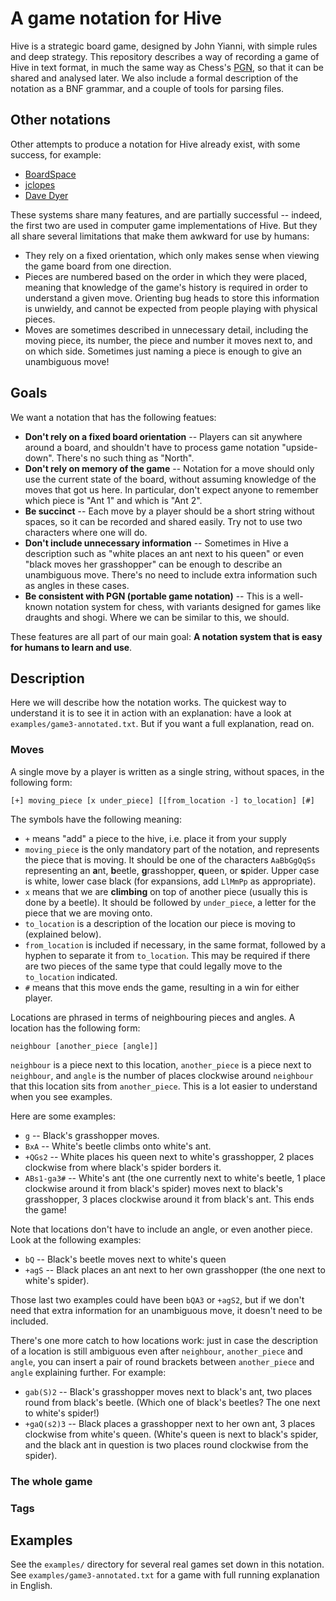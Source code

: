 A game notation for Hive
========================

Hive is a strategic board game, designed by John Yianni, with simple rules and
deep strategy.  This repository describes a way of recording a game of Hive in
text format, in much the same way as Chess's
[PGN](https://en.wikipedia.org/wiki/Portable_Game_Notation), so that it can be
shared and analysed later.  We also include a formal description of the notation
as a BNF grammar, and a couple of tools for parsing files.

Other notations
---------------
Other attempts to produce a notation for Hive already exist, with some success,
for example:
- [BoardSpace](https://www.boardspace.net/english/about_hive_notation.html)
- [jclopes](https://github.com/jclopes/hive#Notation)
- [Dave Dyer](https://boardgamegeek.com/thread/117554/hive-notation)

These systems share many features, and are partially successful -- indeed, the
first two are used in computer game implementations of Hive.  But they all share
several limitations that make them awkward for use by humans:
- They rely on a fixed orientation, which only makes sense when viewing the game
  board from one direction.
- Pieces are numbered based on the order in which they were placed, meaning that
  knowledge of the game's history is required in order to understand a given
  move.  Orienting bug heads to store this information is unwieldy, and cannot
  be expected from people playing with physical pieces.
- Moves are sometimes described in unnecessary detail, including the moving
  piece, its number, the piece and number it moves next to, and on which side.
  Sometimes just naming a piece is enough to give an unambiguous move!

Goals
-----
We want a notation that has the following featues:
- **Don't rely on a fixed board orientation** -- Players can sit anywhere around
  a board, and shouldn't have to process game notation "upside-down".  There's
  no such thing as "North".
- **Don't rely on memory of the game** -- Notation for a move should only use
  the current state of the board, without assuming knowledge of the moves that
  got us here.  In particular, don't expect anyone to remember which piece is
  "Ant 1" and which is "Ant 2".
- **Be succinct** -- Each move by a player should be a short string without
  spaces, so it can be recorded and shared easily.  Try not to use two
  characters where one will do.
- **Don't include unnecessary information** -- Sometimes in Hive a description
  such as "white places an ant next to his queen" or even "black moves her
  grasshopper" can be enough to describe an unambiguous move.  There's no need
  to include extra information such as angles in these cases.
- **Be consistent with PGN (portable game notation)** -- This is a well-known
  notation system for chess, with variants designed for games like draughts and
  shogi.  Where we can be similar to this, we should.

These features are all part of our main goal: **A notation system that is easy
for humans to learn and use**.

Description
-----------

Here we will describe how the notation works.  The quickest way to understand it
is to see it in action with an explanation: have a look at
`examples/game3-annotated.txt`.  But if you want a full explanation, read on.

### Moves

A single move by a player is written as a single string, without spaces, in the
following form:

    [+] moving_piece [x under_piece] [[from_location -] to_location] [#]

The symbols have the following meaning:
- `+` means "add" a piece to the hive, i.e. place it from your supply
- `moving_piece` is the only mandatory part of the notation, and represents the
  piece that is moving.  It should be one of the characters `AaBbGgQqSs`
  representing an **a**nt, **b**eetle, **g**rasshopper, **q**ueen, or
  **s**pider.  Upper case is white, lower case black (for expansions, add
  `LlMmPp` as appropriate).
- `x` means that we are **climbing** on top of another piece (usually this is
  done by a beetle).  It should be followed by `under_piece`, a letter for the
  piece that we are moving onto.
- `to_location` is a description of the location our piece is moving to
  (explained below).
- `from_location` is included if necessary, in the same format, followed by a
  hyphen to separate it from `to_location`.  This may be required if there are
  two pieces of the same type that could legally move to the `to_location`
  indicated.
- `#` means that this move ends the game, resulting in a win for either player.

Locations are phrased in terms of neighbouring pieces and angles.  A location
has the following form:

    neighbour [another_piece [angle]]

`neighbour` is a piece next to this location, `another_piece` is a piece next to
`neighbour`, and `angle` is the number of places clockwise around `neighbour`
that this location sits from `another_piece`.  This is a lot easier to
understand when you see examples.

Here are some examples:
- `g` -- Black's grasshopper moves.
- `BxA` -- White's beetle climbs onto white's ant.
- `+QGs2` -- White places his queen next to white's grasshopper, 2 places
  clockwise from where black's spider borders it.
- `ABs1-ga3#` -- White's ant (the one currently next to white's beetle, 1 place
  clockwise around it from black's spider) moves next to black's grasshopper, 3
  places clockwise around it from black's ant.  This ends the game!

Note that locations don't have to include an angle, or even another piece.  Look
at the following examples:
- `bQ` -- Black's beetle moves next to white's queen
- `+agS` -- Black places an ant next to her own grasshopper (the one next to
  white's spider).

Those last two examples could have been `bQA3` or `+agS2`, but if we don't need
that extra information for an unambiguous move, it doesn't need to be included.

There's one more catch to how locations work: just in case the description of a
location is still ambiguous even after `neighbour`, `another_piece` and `angle`,
you can insert a pair of round brackets between `another_piece` and `angle`
explaining further.  For example:
- `gab(S)2` -- Black's grasshopper moves next to black's ant, two places round
  from black's beetle.  (Which one of black's beetles?  The one next to white's
  spider!)
- `+gaQ(s2)3` -- Black places a grasshopper next to her own ant, 3 places
  clockwise from white's queen.  (White's queen is next to black's spider, and
  the black ant in question is two places round clockwise from the spider).

### The whole game

### Tags

Examples
--------
See the `examples/` directory for several real games set down in this notation.
See `examples/game3-annotated.txt` for a game with full running explanation in
English.
